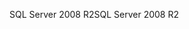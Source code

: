 <span data-ttu-id="b4515-101">SQL Server 2008 R2</span><span class="sxs-lookup"><span data-stu-id="b4515-101">SQL Server 2008 R2</span></span>
